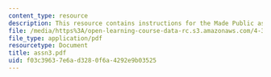 ```yaml
---
content_type: resource
description: This resource contains instructions for the Made Public assignment.
file: /media/https%3A/open-learning-course-data-rc.s3.amazonaws.com/4-301-introduction-to-the-visual-arts-spring-2007/f03c39637e6ad3280f6a4292e9b03525_assn3.pdf
file_type: application/pdf
resourcetype: Document
title: assn3.pdf
uid: f03c3963-7e6a-d328-0f6a-4292e9b03525
---
```

